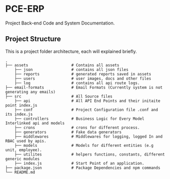 # PCE-ERP

Project Back-end Code and System Documentation.

## Project Structure


This is a project folder architecture, each will explained briefly. 

    .
    ├── assets                   # Contains all assets
        ├── json                 # contains all json files
        ├── reports              # generated reports saved in assets
        ├── users                # user images, docs and other files
        ├── log                  # contains all api route logs.
    ├── email-formats            # Email Formats (Currently system is not generating any emails)
    ├── src                      # All Source files
        ├── api                  # All API End Points and their initaite point index.js
        ├── conf                 # Project Configuration file .conf and its index.js
        ├── controllers          # Business Logic for Every Model Interlinked api and models
        ├── crons                # crons for different process.
        ├── generators           # Fake data generators                 
        ├── middlewares          # Middlewares for logging, logged In and RBAC used by apis.
        ├── models               # Models for different entities (e.g unit, employee).            
        ├── utilites             # helpers functions, constants, different generic modules   
        ├── index.js             # Start Point of an application.
    ├── package.json             # Package Dependencies and npm commands
    └── README.md
